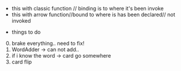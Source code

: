 - this with classic function // binding is to where it's been invoke
- this with arrow function//bound to where is has been declared// not invoked

* things to do

0. brake everything.. need to fix!
1. WordAdder -> can not add..
2. if i know the word -> card go somewhere
3. card flip
